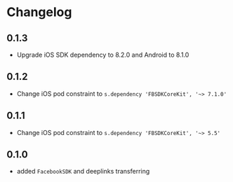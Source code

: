 # Changelog

## 0.1.3
* Upgrade iOS SDK dependency to 8.2.0 and Android to 8.1.0

## 0.1.2
* Change iOS pod constraint to `s.dependency 'FBSDKCoreKit', '~> 7.1.0'`

## 0.1.1
* Change iOS pod constraint to `s.dependency 'FBSDKCoreKit', '~> 5.5'`

## 0.1.0
* added `FacebookSDK` and deeplinks transferring
